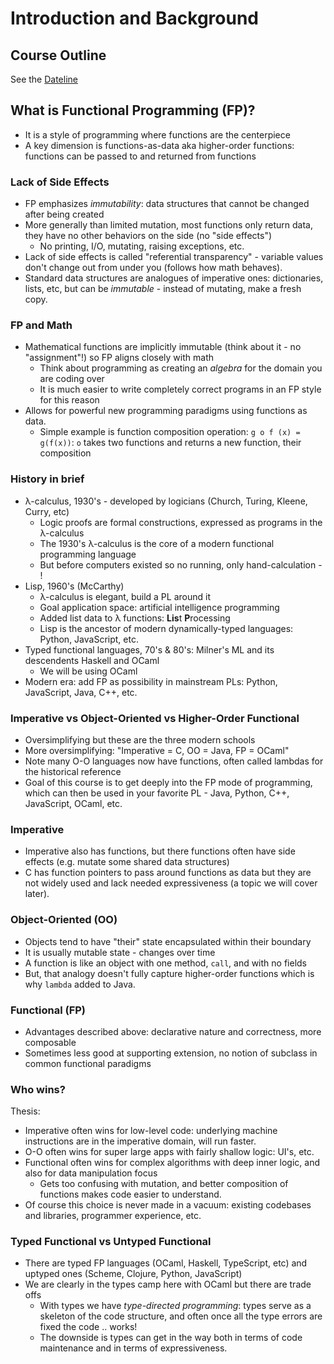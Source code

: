 # Introduction and Background

## Course Outline

See the [Dateline](../dateline.html)

## What is Functional Programming (FP)?

* It is a style of programming where functions are the centerpiece
* A key dimension is functions-as-data aka higher-order functions: functions can be passed to and returned from functions

### Lack of Side Effects
* FP emphasizes *immutability*: data structures that cannot be changed after being created
* More generally than limited mutation, most functions only return data, they have no other behaviors on the side (no "side effects") 
  - No printing, I/O, mutating, raising exceptions, etc.
* Lack of side effects is called "referential transparency" - variable values don't change out from under you (follows how math behaves).
* Standard data structures are analogues of imperative ones: dictionaries, lists, etc, but can be *immutable* - instead of mutating, make a fresh copy.

### FP and Math
* Mathematical functions are implicitly immutable (think about it - no "assignment"!) so FP aligns closely with math
  - Think about programming as creating an *algebra* for the domain you are coding over
  - It is much easier to write completely correct programs in an FP style for this reason
* Allows for powerful new programming paradigms using functions as data.
  - Simple example is function composition operation: `g o f (x) = g(f(x))`: `o` takes two functions and returns a new function, their composition

### History in brief

* &lambda;-calculus, 1930's - developed by logicians (Church, Turing, Kleene, Curry, etc)
  - Logic proofs are formal constructions, expressed as programs in the &lambda;-calculus
  - The 1930's &lambda;-calculus is the core of a modern functional programming language
  - But before computers existed so no running, only hand-calculation - !
* Lisp, 1960's (McCarthy)
  - &lambda;-calculus is elegant, build a PL around it
  - Goal application space: artificial intelligence programming
  - Added list data to &lambda; functions: **Lis**t **P**rocessing
  - Lisp is the ancestor of modern dynamically-typed languages: Python, JavaScript, etc.
* Typed functional languages, 70's & 80's: Milner's ML and its descendents Haskell and OCaml
  - We will be using OCaml
* Modern era: add FP as possibility in mainstream PLs: Python, JavaScript, Java, C++, etc.

### Imperative vs Object-Oriented vs Higher-Order Functional

* Oversimplifying but these are the three modern schools
* More oversimplifying: "Imperative = C, OO = Java, FP = OCaml"
* Note many O-O languages now have functions, often called lambdas for the historical reference
* Goal of this course is to get deeply into the FP mode of programming, which can then be used in your favorite PL - Java, Python, C++, JavaScript, OCaml, etc.

### Imperative

* Imperative also has functions, but there functions often have side effects (e.g. mutate some shared data structures)
* C has function pointers to pass around functions as data but they are not widely used and lack needed expressiveness (a topic we will cover later).

### Object-Oriented (OO)

* Objects tend to have "their" state encapsulated within their boundary
* It is usually mutable state - changes over time
* A function is like an object with one method, `call`, and with no fields
* But, that analogy doesn't fully capture higher-order functions which is why `lambda` added to Java.

### Functional (FP)

* Advantages described above: declarative nature and correctness, more composable
* Sometimes less good at supporting extension, no notion of subclass in common functional paradigms

### Who wins?
Thesis:
* Imperative often wins for low-level code: underlying machine instructions are in the imperative domain, will run faster.
* O-O often wins for super large apps with fairly shallow logic: UI's, etc.
* Functional often wins for complex algorithms with deep inner logic, and also for data manipulation focus
  - Gets too confusing with mutation, and better composition of functions makes code easier to understand.
* Of course this choice is never made in a vacuum: existing codebases and libraries, programmer experience, etc. 
 
### Typed Functional vs Untyped Functional

* There are typed FP languages (OCaml, Haskell, TypeScript, etc) and uptyped ones (Scheme, Clojure, Python, JavaScript)
* We are clearly in the types camp here with OCaml but there are trade offs
  - With types we have *type-directed programming*: types serve as a skeleton of the code structure, and often once all the type errors are fixed the code .. works!
  - The downside is types can get in the way both in terms of code maintenance and in terms of expressiveness.
